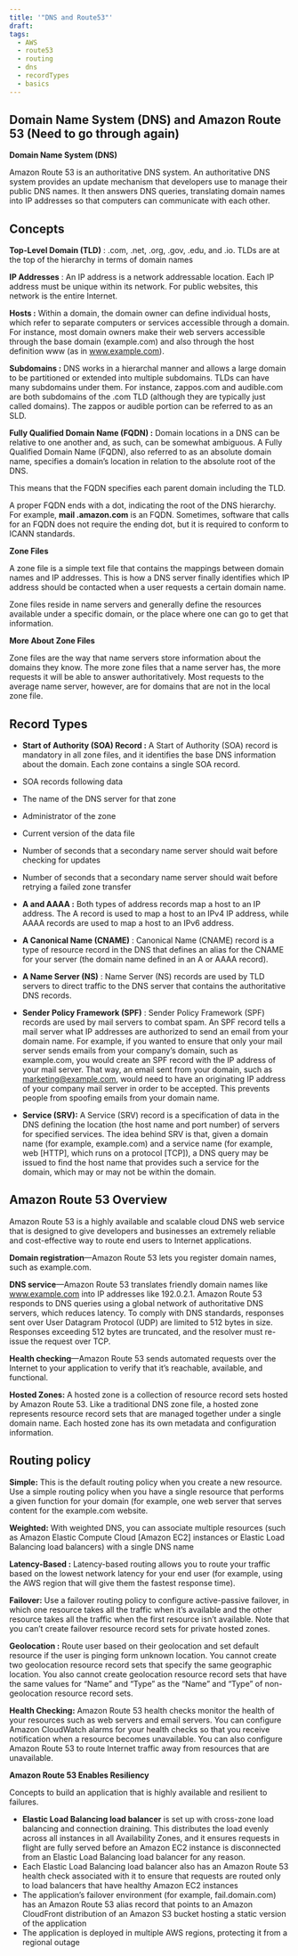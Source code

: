 ```yaml
---
title: '"DNS and Route53"'
draft: 
tags:
  - AWS
  - route53
  - routing
  - dns
  - recordTypes
  - basics
---
```




## **Domain Name System (DNS) and Amazon Route 53 (Need to go through again)**

  
**Domain Name System (DNS)** 

  

Amazon Route 53 is an authoritative DNS system. An authoritative DNS system provides an update mechanism that developers use to manage their public DNS names. It then answers DNS queries, translating domain names into IP addresses so that computers can communicate with each other. 

  

## **Concepts** 

  

**Top-Level Domain (TLD)** : .com, .net, .org, .gov, .edu, and .io. TLDs are at the top of the hierarchy in terms of domain names 

  

**IP Addresses** : An IP address is a network addressable location. Each IP address must be unique within its network. For public websites, this network is the entire Internet. 

  

**Hosts :** Within a domain, the domain owner can define individual hosts, which refer to separate computers or services accessible through a domain. For instance, most domain owners make their web servers accessible through the base domain (example.com) and also through the host definition www (as in www.example.com). 

  

**Subdomains :** DNS works in a hierarchal manner and allows a large domain to be partitioned or extended into multiple subdomains. TLDs can have many subdomains under them. For instance, zappos.com and audible.com are both subdomains of the .com TLD (although they are typically just called domains). The zappos or audible portion can be referred to as an SLD. 

  

**Fully Qualified Domain Name (FQDN) :** Domain locations in a DNS can be relative to one another and, as such, can be somewhat ambiguous. A Fully Qualified Domain Name (FQDN), also referred to as an absolute domain name, specifies a domain’s location in relation to the absolute root of the DNS. 

This means that the FQDN specifies each parent domain including the TLD. 

  

A proper FQDN ends with a dot, indicating the root of the DNS hierarchy. For example, **mail .amazon.com** is an FQDN. Sometimes, software that calls for an FQDN does not require the ending dot, but it is required to conform to ICANN standards. 

  

**Zone Files** 

A zone file is a simple text file that contains the mappings between domain names and IP addresses. This is how a DNS server finally identifies which IP address should be contacted when a user requests a certain domain name. 

Zone files reside in name servers and generally define the resources available under a specific domain, or the place where one can go to get that information. 

  

**More About Zone Files** 

Zone files are the way that name servers store information about the domains they know. The more zone files that a name server has, the more requests it will be able to answer authoritatively. Most requests to the average name server, however, are for domains that are not in the local zone file. 

  

  

## **Record Types**

  

- **Start of Authority (SOA) Record :** A Start of Authority (SOA) record is mandatory in all zone files, and it identifies the base DNS information about the domain. Each zone contains a single SOA record. 

- SOA records following data 

- The name of the DNS server for that zone 
- Administrator of the zone 
- Current version of the data file 
- Number of seconds that a secondary name server should wait before checking for updates 
- Number of seconds that a secondary name server should wait before retrying a failed zone transfer 

  

- **A and AAAA :** Both types of address records map a host to an IP address. The A record is used to map a host to an IPv4 IP address, while AAAA records are used to map a host to an IPv6 address. 
- **A Canonical Name (CNAME)** : Canonical Name (CNAME) record is a type of resource record in the DNS that defines an alias for the CNAME for your server (the domain name defined in an A or AAAA record). 
- **A Name Server (NS)** : Name Server (NS) records are used by TLD servers to direct traffic to the DNS server that contains the authoritative DNS records. 
- **Sender Policy Framework (SPF)** : Sender Policy Framework (SPF) records are used by mail servers to combat spam. An SPF record tells a mail server what IP addresses are authorized to send an email from your domain name. For example, if you wanted to ensure that only your mail server sends emails from your company’s domain, such as example.com, you would create an SPF record with the IP address of your mail server. That way, an email sent from your domain, such as marketing@example.com, would need to have an originating IP address of your company mail server in order to be accepted. This prevents people from spoofing emails from your domain name. 
- **Service (SRV):** A Service (SRV) record is a specification of data in the DNS defining the location (the host name and port number) of servers for specified services. The idea behind SRV is that, given a domain name (for example, example.com) and a service name (for example, web [HTTP], which runs on a protocol [TCP]), a DNS query may be issued to find the host name that provides such a service for the domain, which may or may not be within the domain. 

  

## **Amazon Route 53 Overview** 

  

Amazon Route 53 is a highly available and scalable cloud DNS web service that is designed to give developers and businesses an extremely reliable and cost-effective way to route end users to Internet applications. 

  

**Domain registration**—Amazon Route 53 lets you register domain names, such as example.com. 

  

**DNS service**—Amazon Route 53 translates friendly domain names like www.example.com into IP addresses like 192.0.2.1. Amazon Route 53 responds to DNS queries using a global network of authoritative DNS servers, which reduces latency. To comply with DNS standards, responses sent over User Datagram Protocol (UDP) are limited to 512 bytes in size. Responses exceeding 512 bytes are truncated, and the resolver must re-issue the request over TCP. 

  

**Health checking**—Amazon Route 53 sends automated requests over the Internet to your application to verify that it’s reachable, available, and functional. 

  

**Hosted Zones:** A hosted zone is a collection of resource record sets hosted by Amazon Route 53. Like a traditional DNS zone file, a hosted zone represents resource record sets that are managed together under a single domain name. Each hosted zone has its own metadata and configuration information. 

  

  

## **Routing policy** 

  

**Simple:** This is the default routing policy when you create a new resource. Use a simple routing policy when you have a single resource that performs a given function for your domain (for example, one web server that serves content for the example.com website. 

  

**Weighted:** With weighted DNS, you can associate multiple resources (such as Amazon Elastic Compute Cloud [Amazon EC2] instances or Elastic Load Balancing load balancers) with a single DNS name 

  

**Latency-Based :** Latency-based routing allows you to route your traffic based on the lowest network latency for your end user (for example, using the AWS region that will give them the fastest response time). 

  

**Failover:** Use a failover routing policy to configure active-passive failover, in which one resource takes all the traffic when it’s available and the other resource takes all the traffic when the first resource isn’t available. Note that you can’t create failover resource record sets for private hosted zones. 

  

**Geolocation :** Route user based on their geolocation and set default resource if the user is pinging form unknown location. You cannot create two geolocation resource record sets that specify the same geographic location. You also cannot create geolocation resource record sets that have the same values for “Name” and “Type” as the “Name” and “Type” of non-geolocation resource record sets. 

  

**Health Checking:** Amazon Route 53 health checks monitor the health of your resources such as web servers and email servers. You can configure Amazon CloudWatch alarms for your health checks so that you receive notification when a resource becomes unavailable. You can also configure Amazon Route 53 to route Internet traffic away from resources that are unavailable. 

  

**Amazon Route 53 Enables Resiliency** 

  

  

Concepts to build an application that is highly available and resilient to failures. 

  

- **Elastic Load Balancing load balancer** is set up with cross-zone load balancing and connection draining. This distributes the load evenly across all instances in all Availability Zones, and it ensures requests in flight are fully served before an Amazon EC2 instance is disconnected from an Elastic Load Balancing load balancer for any reason. 
- Each Elastic Load Balancing load balancer also has an Amazon Route 53 health check associated with it to ensure that requests are routed only to load balancers that have healthy Amazon EC2 instances 
- The application’s failover environment (for example, fail.domain.com) has an Amazon Route 53 alias record that points to an Amazon CloudFront distribution of an Amazon S3 bucket hosting a static version of the application 
- The application is deployed in multiple AWS regions, protecting it from a regional outage